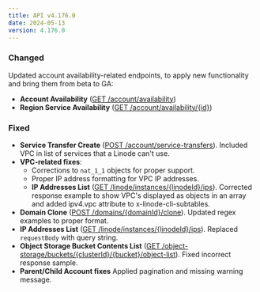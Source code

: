 ```yaml
---
title: API v4.176.0
date: 2024-05-13
version: 4.176.0
---
```


### Changed

Updated account availability-related endpoints, to apply new functionality and bring them from beta to GA:

  - **Account Availability** ([GET /account/availability](/docs/api/account/#account-availability))
  - **Region Service Availability** ([GET /account/availability/{id}](/docs/api/account/#region-service-availability))

### Fixed

- **Service Transfer Create** ([POST /account/service-transfers](/docs/api/account/#service-transfer-create)). Included VPC in list of services that a Linode can't use.
- **VPC-related fixes**:
  - Corrections to `nat_1_1` objects for proper support.
  - Proper IP address formatting for VPC IP addresses.
  - **IP Addresses List** ([GET /linode/instances/{linodeId}/ips](/docs/api/networking/#ip-addresses-list)). Corrected response example to show VPC's displayed as objects in an array and added ipv4.vpc attribute to x-linode-cli-subtables.
- **Domain Clone** ([POST /domains/{domainId}/clone](/docs/api/domains/#domain-clone)). Updated regex examples to proper format.
- **IP Addresses List** ([GET /linode/instances/{linodeId}/ips](/docs/api/networking/#ip-addresses-list)). Replaced `requestBody` with query string.
- **Object Storage Bucket Contents List** ([GET /object-storage/buckets/{clusterId}/{bucket}/object-list](/docs/api/object-storage/#object-storage-bucket-contents-list)). Fixed incorrect response sample.
- **Parent/Child Account fixes** Applied pagination and missing warning message.